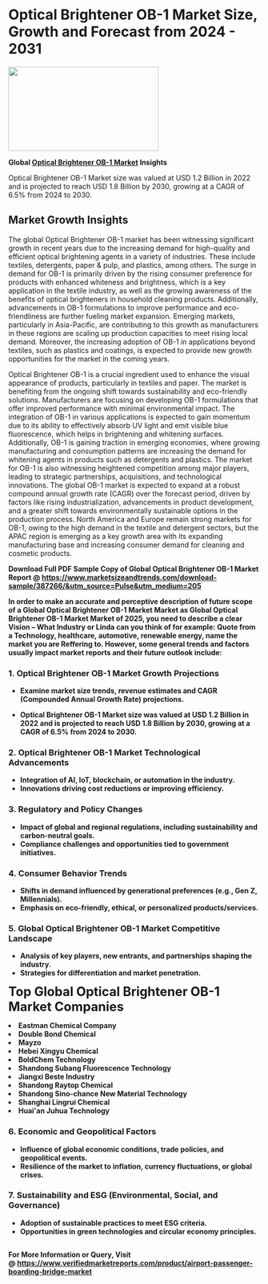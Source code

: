 <H1>Optical Brightener OB-1 Market Size, Growth and Forecast from 2024 - 2031</H1><img class="aligncenter size-medium wp-image-584254" src="https://thirdeyenews.in/wp-content/uploads/2024/09/Global-Market-Research-300x168.jpeg" alt="" width="300" height="168" /><p><strong>Global&nbsp;<a href="https://www.marketsizeandtrends.com/download-sample/387266/&amp;utm_source=Pulse&amp;utm_medium=205">Optical Brightener OB-1 Market</a> Insights</strong></p><p>Optical Brightener OB-1 Market size was valued at USD 1.2 Billion in 2022 and is projected to reach USD 1.8 Billion by 2030, growing at a CAGR of 6.5% from 2024 to 2030.</p><p><h2>Market Growth Insights</h2> <p>The global Optical Brightener OB-1 market has been witnessing significant growth in recent years due to the increasing demand for high-quality and efficient optical brightening agents in a variety of industries. These include textiles, detergents, paper & pulp, and plastics, among others. The surge in demand for OB-1 is primarily driven by the rising consumer preference for products with enhanced whiteness and brightness, which is a key application in the textile industry, as well as the growing awareness of the benefits of optical brighteners in household cleaning products. Additionally, advancements in OB-1 formulations to improve performance and eco-friendliness are further fueling market expansion. Emerging markets, particularly in Asia-Pacific, are contributing to this growth as manufacturers in these regions are scaling up production capacities to meet rising local demand. Moreover, the increasing adoption of OB-1 in applications beyond textiles, such as plastics and coatings, is expected to provide new growth opportunities for the market in the coming years.</p> <p><strong></strong></p> <p>Optical Brightener OB-1 is a crucial ingredient used to enhance the visual appearance of products, particularly in textiles and paper. The market is benefiting from the ongoing shift towards sustainability and eco-friendly solutions. Manufacturers are focusing on developing OB-1 formulations that offer improved performance with minimal environmental impact. The integration of OB-1 in various applications is expected to gain momentum due to its ability to effectively absorb UV light and emit visible blue fluorescence, which helps in brightening and whitening surfaces. Additionally, OB-1 is gaining traction in emerging economies, where growing manufacturing and consumption patterns are increasing the demand for whitening agents in products such as detergents and plastics. The market for OB-1 is also witnessing heightened competition among major players, leading to strategic partnerships, acquisitions, and technological innovations. The global OB-1 market is expected to expand at a robust compound annual growth rate (CAGR) over the forecast period, driven by factors like rising industrialization, advancements in product development, and a greater shift towards environmentally sustainable options in the production process. North America and Europe remain strong markets for OB-1, owing to the high demand in the textile and detergent sectors, but the APAC region is emerging as a key growth area with its expanding manufacturing base and increasing consumer demand for cleaning and cosmetic products. <p><strong></p><p><span class=""><strong>Download Full PDF Sample Copy of Global Optical Brightener OB-1 Market Report</strong> @ <a href="https://www.marketsizeandtrends.com/download-sample/387266/&amp;utm_source=Pulse&amp;utm_medium=205" target="_blank">https://www.marketsizeandtrends.com/download-sample/387266/&amp;utm_source=Pulse&amp;utm_medium=205</a></span></p><p>In order to make an accurate and perceptive description of future scope of a Global&nbsp;Optical Brightener OB-1 Market Market as Global&nbsp;Optical Brightener OB-1 Market Market of 2025, you need to describe a clear Vision &ndash; What Industry or Linda can you think of for example: Quote from a Technology, healthcare, automotive, renewable energy, name the market you are Reffering to. However, some general trends and factors usually impact market reports and their future outlook include:</p><h3>1.&nbsp;<strong>Optical Brightener OB-1 Market Growth Projections</strong></h3><ul><li>Examine market size trends, revenue estimates and CAGR (Compounded Annual Growth Rate) projections.</li><li><p>Optical Brightener OB-1 Market size was valued at USD 1.2 Billion in 2022 and is projected to reach USD 1.8 Billion by 2030, growing at a CAGR of 6.5% from 2024 to 2030.</p></li></ul><h3>2.&nbsp;<strong>Optical Brightener OB-1 Market Technological Advancements</strong></h3><ul><li>Integration of AI, IoT, blockchain, or automation in the industry.</li><li>Innovations driving cost reductions or improving efficiency.</li></ul><h3>3.&nbsp;<strong>Regulatory and Policy Changes</strong></h3><ul><li>Impact of global and regional regulations, including sustainability and carbon-neutral goals.</li><li>Compliance challenges and opportunities tied to government initiatives.</li></ul><h3>4.&nbsp;<strong>Consumer Behavior Trends</strong></h3><ul><li>Shifts in demand influenced by generational preferences (e.g., Gen Z, Millennials).</li><li>Emphasis on eco-friendly, ethical, or personalized products/services.</li></ul><h3>5.&nbsp;<strong>Global Optical Brightener OB-1 Market Competitive Landscape</strong></h3><ul><li>Analysis of key players, new entrants, and partnerships shaping the industry.</li><li>Strategies for differentiation and market penetration.</li></ul><p data-pm-slice="1 1 []"><span style="color: inherit; font-family: inherit; font-size: 25px;">Top Global Optical Brightener OB-1 Market Companies</span></p><div class="" data-test-id=""><p><li>Eastman Chemical Company</li><li> Double Bond Chemical</li><li> Mayzo</li><li> Hebei Xingyu Chemical</li><li> BoldChem Technology</li><li> Shandong Subang Fluorescence Technology</li><li> Jiangxi Beste Industry</li><li> Shandong Raytop Chemical</li><li> Shandong Sino-chance New Material Technology</li><li> Shanghai Lingrui Chemical</li><li> Huai'an Juhua Technology</li></p></div><h3>6.&nbsp;<strong>Economic and Geopolitical Factors</strong></h3><ul><li>Influence of global economic conditions, trade policies, and geopolitical events.</li><li>Resilience of the market to inflation, currency fluctuations, or global crises.</li></ul><h3>7.&nbsp;<strong>Sustainability and ESG (Environmental, Social, and Governance)</strong></h3><ul><li>Adoption of sustainable practices to meet ESG criteria.</li><li>Opportunities in green technologies and circular economy principles.</li></ul><h2><strong style="font-size: 14px;">For More Information or Query, Visit @&nbsp;</strong><a style="background-color: #ffffff; font-size: 14px;" href="https://www.marketsizeandtrends.com/report/optical-brightener-ob-1-market/" target="_blank">https://www.verifiedmarketreports.com/product/airport-passenger-boarding-bridge-market</a></h2>
